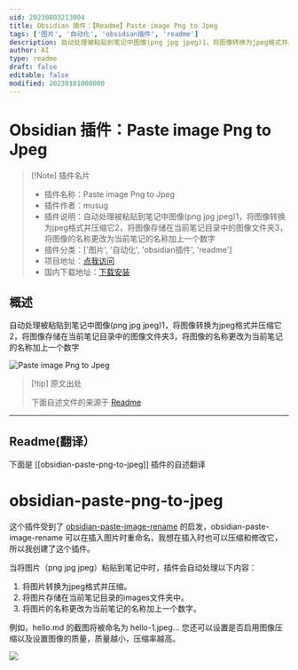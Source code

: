 ```yaml
---
uid: 20230803213004
title: Obsidian 插件：【Readme】Paste image Png to Jpeg
tags: ['图片', '自动化', 'obsidian插件', 'readme']
description: 自动处理被粘贴到笔记中图像(png jpg jpeg)1，将图像转换为jpeg格式并压缩它2，将图像存储在当前笔记目录中的图像文件夹3，将图像的名称更改为当前笔记的名称加上一个数字
author: AI
type: readme
draft: false
editable: false
modified: 20230101000000
---
```


# Obsidian 插件：Paste image Png to Jpeg

> [!Note] 插件名片
> - 插件名称：Paste image Png to Jpeg
> - 插件作者：musug
> - 插件说明：自动处理被粘贴到笔记中图像(png jpg jpeg)1，将图像转换为jpeg格式并压缩它2，将图像存储在当前笔记目录中的图像文件夹3，将图像的名称更改为当前笔记的名称加上一个数字
> - 插件分类：['图片', '自动化', 'obsidian插件', 'readme']
> - 项目地址：[点我访问](https://github.com/musug/obsidian-paste-png-to-jpeg)
> - 国内下载地址：[下载安装](https://pkmer.cn/products/plugin/pluginMarket/?obsidian-paste-png-to-jpeg)

## 概述

自动处理被粘贴到笔记中图像(png jpg jpeg)1，将图像转换为jpeg格式并压缩它2，将图像存储在当前笔记目录中的图像文件夹3，将图像的名称更改为当前笔记的名称加上一个数字

![Paste image Png to Jpeg](https://cdn.pkmer.cn/covers/obsidian-paste-png-to-jpeg.png!pkmer)

> [!tip] 原文出处
> 
>下面自述文件的来源于 [Readme](https://ghproxy.net/https://raw.githubusercontent.com/musug/obsidian-paste-png-to-jpeg/main/README.md)
> 

---

## Readme(翻译）

下面是 [[obsidian-paste-png-to-jpeg]] 插件的自述翻译



# obsidian-paste-png-to-jpeg

这个插件受到了 [obsidian-paste-image-rename](https://github.com/reorx/obsidian-paste-image-rename) 的启发，obsidian-paste-image-rename 可以在插入图片时重命名，我想在插入时也可以压缩和修改它，所以我创建了这个插件。

当将图片（png jpg jpeg）粘贴到笔记中时，插件会自动处理以下内容：
1. 将图片转换为jpeg格式并压缩。
2. 将图片存储在当前笔记目录的images文件夹中。
3. 将图片的名称更改为当前笔记的名称加上一个数字。

例如，hello.md 的截图将被命名为 hello-1.jpeg...
您还可以设置是否启用图像压缩以及设置图像的质量，质量越小，压缩率越高。

![](images/settings.png)



